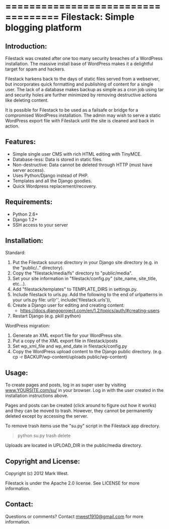 ===================================
Filestack: Simple blogging platform
===================================

Introduction:
-------------

Filestack was created after one too many security breaches of a WordPress installation.  The massive install base of WordPress makes it a delightful target for spam and hackers.

Filestack harkens back to the days of static files served from a webserver, but incorporates quick formatting and publishing of content for a single user.  The lack of a database makes backup as simple as a cron job using tar and security holes are further minimized by removing destructive actions like deleting content.

It is possible for Filestack to be used as a failsafe or bridge for a compromised WordPress installation.  The admin may wish to serve a static WordPress export file with Filestack until the site is cleaned and back in action.


Features:
---------

* Simple single user CMS with rich HTML editing with TinyMCE.
* Database-less: Data is stored in static files.
* Non-destructive: Data cannot be deleted through HTTP (must have server access).
* Uses Python/Django instead of PHP.
* Templates and all the Django goodies.
* Quick Wordpress replacement/recovery.


Requirements:
-------------

* Python 2.6+
* Django 1.2+
* SSH access to your server


Installation:
-------------

Standard:

1. Put the Filestack source directory in your Django site directory (e.g. in the "public/.." directory).
2. Copy the "filestack/media/fs" directory to "public/media".
3. Set your site information in "filestack/config.py" (site_name, site_title, etc...).
4. Add "filestack/templates" to TEMPLATE_DIRS in settings.py.
5. Include filestack to urls.py.  Add the following to the end of urlpatterns in your urls.py file:
  url(r'', include('filestack.urls')),
6. Create a Django user for editing and creating content:
   - https://docs.djangoproject.com/en/1.2/topics/auth/#creating-users
7. Restart Django (e.g. pkill python)

WordPress migration:

1. Generate an XML export file for your WordPress site.
2. Put a copy of the XML export file in filestack/posts
3. Set wp_xml_file and wp_end_date in filestack/config.py
4. Copy the WordPress upload content to the Django public directory. (e.g. cp -r BACKUP/wp-content/uploads public/wp-content)


Usage:
------

To create pages and posts, log in as super user by visiting www.YOURSITE.com/su/ in your browser.  Log in with the user created in the installation instructions above.

Pages and posts can be created (click around to figure out how it works) and they can be moved to trash.  However, they cannot be permanently deleted except by accessing the server.

To remove trash items use the "su.py" script in the Filestack app directory.

  > python su.py trash delete
  
Uploads are located in UPLOAD_DIR in the public/media directory.


Copyright and License:
----------------------

Copyright (c) 2012 Mark West.

Filestack is under the Apache 2.0 license.  See LICENSE for more information.


Contact:
--------

Questions or comments?  Contact mwest1910@gmail.com for more information.
